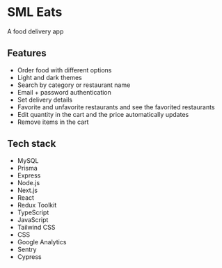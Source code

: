 # SML Eats

A food delivery app

## Features

- Order food with different options
- Light and dark themes
- Search by category or restaurant name
- Email + password authentication
- Set delivery details
- Favorite and unfavorite restaurants and see the favorited restaurants
- Edit quantity in the cart and the price automatically updates
- Remove items in the cart

## Tech stack

- MySQL
- Prisma
- Express
- Node.js
- Next.js
- React
- Redux Toolkit
- TypeScript
- JavaScript
- Tailwind CSS
- CSS
- Google Analytics
- Sentry
- Cypress
